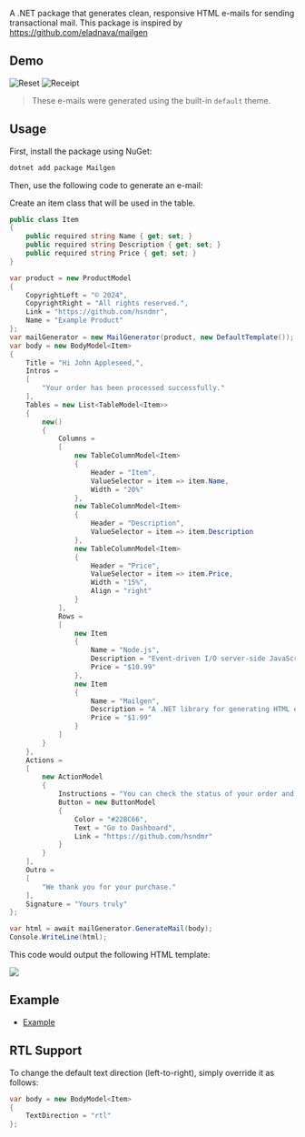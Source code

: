 A .NET package that generates clean, responsive HTML e-mails for sending transactional mail. This package is inspired
by <a href="https://github.com/eladnava/mailgen">https://github.com/eladnava/mailgen</a>

## Demo

![Reset](https://raw.github.com/hsndmr/mailgen/main/screenshots/default/reset.png)
![Receipt](https://raw.github.com/hsndmr/mailgen/main/screenshots/default/receipt.png)
> These e-mails were generated using the built-in `default` theme.

## Usage

First, install the package using NuGet:

```bash
dotnet add package Mailgen
```

Then, use the following code to generate an e-mail:

Create an item class that will be used in the table.

```csharp
public class Item
{
    public required string Name { get; set; }
    public required string Description { get; set; }
    public required string Price { get; set; }
}
```

```csharp
var product = new ProductModel
{
    CopyrightLeft = "© 2024",
    CopyrightRight = "All rights reserved.",
    Link = "https://github.com/hsndmr",
    Name = "Example Product"
};
var mailGenerator = new MailGenerator(product, new DefaultTemplate());
var body = new BodyModel<Item>
{
    Title = "Hi John Appleseed,",
    Intros =
    [
        "Your order has been processed successfully."
    ],
    Tables = new List<TableModel<Item>>
    {
        new()
        {
            Columns =
            [
                new TableColumnModel<Item>
                {
                    Header = "Item",
                    ValueSelector = item => item.Name,
                    Width = "20%"
                },
                new TableColumnModel<Item>
                {
                    Header = "Description",
                    ValueSelector = item => item.Description
                },
                new TableColumnModel<Item>
                {
                    Header = "Price",
                    ValueSelector = item => item.Price,
                    Width = "15%",
                    Align = "right"
                }
            ],
            Rows =
            [
                new Item
                {
                    Name = "Node.js",
                    Description = "Event-driven I/O server-side JavaScript environment based on V8.",
                    Price = "$10.99"
                },
                new Item
                {
                    Name = "Mailgen",
                    Description = "A .NET library for generating HTML emails.",
                    Price = "$1.99"
                }
            ]
        }
    },
    Actions =
    [
        new ActionModel
        {
            Instructions = "You can check the status of your order and more in your dashboard:",
            Button = new ButtonModel
            {
                Color = "#22BC66",
                Text = "Go to Dashboard",
                Link = "https://github.com/hsndmr"
            }
        }
    ],
    Outro =
    [
        "We thank you for your purchase."
    ],
    Signature = "Yours truly"
};

var html = await mailGenerator.GenerateMail(body);
Console.WriteLine(html);
```

This code would output the following HTML template:

<img src="https://raw.github.com/hsndmr/mailgen/main/screenshots/default/receipt.png"  />

## Example

* [Example](Example/Program.cs)

## RTL Support

To change the default text direction (left-to-right), simply override it as follows:

```csharp
var body = new BodyModel<Item>
{
    TextDirection = "rtl"
};
```
